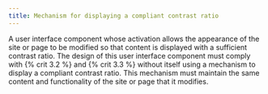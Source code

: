 ```yaml
---
title: Mechanism for displaying a compliant contrast ratio
---
```


A user interface component whose activation allows the appearance of the site or page to be modified so that content is displayed with a sufficient contrast ratio. The design of this user interface component must comply with {% crit 3.2 %} and {% crit 3.3 %} without itself using a mechanism to display a compliant contrast ratio. This mechanism must maintain the same content and functionality of the site or page that it modifies.
